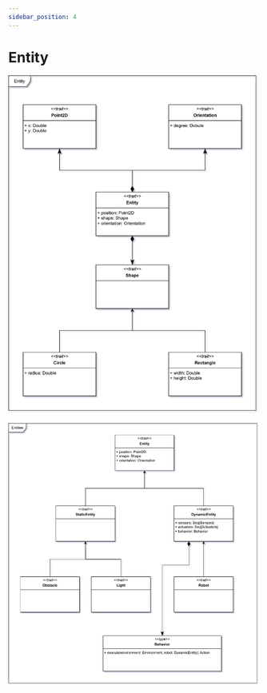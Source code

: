```yaml
---
sidebar_position: 4
---
```


# Entity

![Entity](../../static/img/04-detailed-design/entity.png)

![Entities](../../static/img/04-detailed-design/entities.png)
